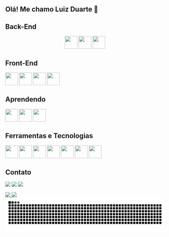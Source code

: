 ## Olá! Me chamo Luiz Duarte 👋

## Back-End
<div align="center">
<img loading="lazy" src="https://cdn.jsdelivr.net/gh/devicons/devicon@latest/icons/javascript/javascript-original.svg" width="40" height="40" /> <img loading="lazy" src="https://cdn.jsdelivr.net/gh/devicons/devicon@latest/icons/nodejs/nodejs-original-wordmark.svg" width="40" height="40" /> <img loading="lazy" src="https://cdn.jsdelivr.net/gh/devicons/devicon@latest/icons/express/express-original.svg" width="40" height="40" />
</div>

## Front-End
<img loading="lazy" src="https://cdn.jsdelivr.net/gh/devicons/devicon@latest/icons/html5/html5-original.svg" width="40" height="40" /> <img loading="lazy" src="https://cdn.jsdelivr.net/gh/devicons/devicon@latest/icons/css3/css3-original.svg" width="40" height="40" /> <img loading="lazy" src="https://cdn.jsdelivr.net/gh/devicons/devicon@latest/icons/bootstrap/bootstrap-original.svg" width="40" height="40" /> <img loading="lazy" src="https://cdn.jsdelivr.net/gh/devicons/devicon@latest/icons/react/react-original.svg" width="40" height="40" />

## Aprendendo
<img loading="lazy" src="https://cdn.jsdelivr.net/gh/devicons/devicon@latest/icons/java/java-original.svg" width="40" height="40" /> <img loading="lazy" src="https://cdn.jsdelivr.net/gh/devicons/devicon@latest/icons/spring/spring-original.svg" width="40" height="40" /> <img loading="lazy" src="https://cdn.jsdelivr.net/gh/devicons/devicon@latest/icons/nextjs/nextjs-original.svg" width="40" height="40" />

## Ferramentas e Tecnologias
<img loading="lazy" src="https://cdn.jsdelivr.net/gh/devicons/devicon@latest/icons/docker/docker-original.svg" width="40" height="40" /> <img loading="lazy" src="https://cdn.jsdelivr.net/gh/devicons/devicon@latest/icons/swagger/swagger-original.svg" width="40" height="40" /> <img loading="lazy" src="https://cdn.jsdelivr.net/gh/devicons/devicon@latest/icons/git/git-original.svg" width="40" height="40" /> <img loading="lazy" src="https://cdn.jsdelivr.net/gh/devicons/devicon@latest/icons/github/github-original.svg" width="40" height="40" /> <img loading="lazy" src="https://cdn.jsdelivr.net/gh/devicons/devicon@latest/icons/mysql/mysql-original.svg" width="40" height="40" /> <img loading="lazy" src="https://cdn.jsdelivr.net/gh/devicons/devicon@latest/icons/postgresql/postgresql-original.svg" width="40" height="40" /> <img loading="lazy" src="https://cdn.jsdelivr.net/gh/devicons/devicon@latest/icons/mongodb/mongodb-original.svg" width="40" height="40" />

## Contato
<a href="https://instagram.com/luizduarte_018" target="_blank"><img loading="lazy" src="https://img.shields.io/badge/-Instagram-%23E4405F?style=for-the-badge&logo=instagram&logoColor=white" target="_blank"></a>
<a href="https://www.linkedin.com/in/luizduarte21" target="_blank"><img loading="lazy" src="https://img.shields.io/badge/-LinkedIn-%230077B5?style=for-the-badge&logo=linkedin&logoColor=white" target="_blank"></a>
<a href = "mailto:contato@looduarte21"><img loading="lazy" src="https://img.shields.io/badge/Gmail-D14836?style=for-the-badge&logo=gmail&logoColor=white" target="_blank"></a>

<div>
<a href="https://github.com/LyizDuarte">
<img loading="lazy" height="180em" src="https://github-readme-stats.vercel.app/api/top-langs/?username=LyizDuarte&layout=compact&langs_count=7&theme=dracula"/>
<img loading="lazy" height="180em" src="https://github-readme-stats.vercel.app/api?username=LyizDuarte&show_icons=true&theme=dracula&include_all_commits=true&count_private=true"/>
</div>

<picture align="center">
  <source media="(prefers-color-scheme: dark)" srcset="https://raw.githubusercontent.com/LyizDuarte/LyizDuarte/output/github-contribution-grid-snake-dark.svg">
  <source media="(prefers-color-scheme: light)" srcset="https://raw.githubusercontent.com/LyizDuarte/LyizDuarte/output/github-contribution-grid-snake-dark.svg">
  <img align="center" alt="github contribution grid snake animation" src="https://raw.githubusercontent.com/LyizDuarte/LyizDuarte/output/github-contribution-grid-snake.svg">
</picture>



          
          

          

